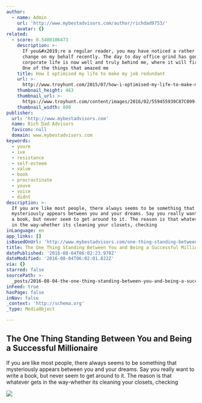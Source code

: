 ```yaml
---
author:
  - name: Admin
    url: 'http://www.mybestadvisors.com/author/richdad9753/'
    avatar: {}
related:
  - score: 0.5480106473
    description: >-
      If you&#x2019;re a regular reader, you may have noticed a rather major job
      change on my behalf recently. The day to day office grind has gone and
      corporate life is now well and truly behind me, where it will firmly stay.
      One of the things that amazed me
    title: How I optimised my life to make my job redundant
    url: >-
      http://www.troyhunt.com/2015/07/how-i-optimised-my-life-to-make-my-job.html
    thumbnail_height: 463
    thumbnail_url: >-
      https://www.troyhunt.com/content/images/2016/02/559455939C87C099-0F8C-4EE2-A9C3-DE8A663053B625255B125255D.jpg
    thumbnail_width: 880
publisher:
  url: 'http://www.mybestadvisors.com'
  name: Rich Dad Advisors
  favicon: null
  domain: www.mybestadvisors.com
keywords:
  - youre
  - ive
  - resistance
  - self-esteem
  - value
  - book
  - procrastinate
  - youve
  - voice
  - didnt
description: >-
  If you are like most people, there always seems to be something that
  mysteriously appears between you and your dreams. Say you really want to write
  a book, but never seem to get around to it. The reason is that whatever gets
  in the way-whether its cleaning your closets, checking
inLanguage: en
app_links: []
isBasedOnUrl: 'http://www.mybestadvisors.com/one-thing-standing-between-you-and-success/'
title: The One Thing Standing Between You and Being a Successful Millionaire
datePublished: '2016-08-04T06:02:23.978Z'
dateModified: '2016-08-04T06:02:01.822Z'
via: {}
starred: false
sourcePath: >-
  _posts/2016-08-04-the-one-thing-standing-between-you-and-being-a-successful-mi.md
inFeed: true
hasPage: false
inNav: false
_context: 'http://schema.org'
_type: MediaObject

---
```

<article style=""><h1>The One Thing Standing Between You and Being a Successful Millionaire</h1><p>If you are like most people, there always seems to be something that mysteriously appears between you and your dreams. Say you really want to write a book, but never seem to get around to it. The reason is that whatever gets in the way-whether its cleaning your closets, checking</p><img src="http://www.mybestadvisors.com/wp-content/uploads/2016/07/6F81345A88.jpg" /></article>